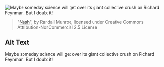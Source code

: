 ![Maybe someday science will get over its giant collective crush on Richard Feynman.  But I doubt it!](https://imgs.xkcd.com/comics/nash.png)
> "[Nash](https://xkcd.com/182/)", by Randall Munroe, licensed under Creative Commons Attribution-NonCommercial 2.5 License

## Alt Text
Maybe someday science will get over its giant collective crush on Richard Feynman.  But I doubt it!
